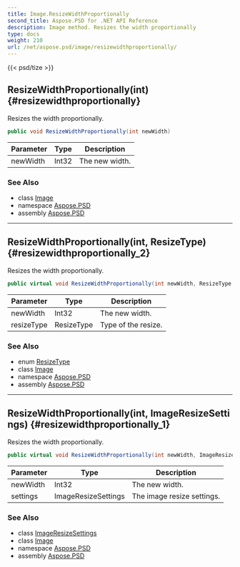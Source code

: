 ```yaml
---
title: Image.ResizeWidthProportionally
second_title: Aspose.PSD for .NET API Reference
description: Image method. Resizes the width proportionally
type: docs
weight: 210
url: /net/aspose.psd/image/resizewidthproportionally/
---
```

{{< psd/tize >}}
## ResizeWidthProportionally(int) {#resizewidthproportionally}

Resizes the width proportionally.

```csharp
public void ResizeWidthProportionally(int newWidth)
```

| Parameter | Type | Description |
| --- | --- | --- |
| newWidth | Int32 | The new width. |

### See Also

* class [Image](../)
* namespace [Aspose.PSD](../../../aspose.psd/)
* assembly [Aspose.PSD](../../../)

---

## ResizeWidthProportionally(int, ResizeType) {#resizewidthproportionally_2}

Resizes the width proportionally.

```csharp
public virtual void ResizeWidthProportionally(int newWidth, ResizeType resizeType)
```

| Parameter | Type | Description |
| --- | --- | --- |
| newWidth | Int32 | The new width. |
| resizeType | ResizeType | Type of the resize. |

### See Also

* enum [ResizeType](../../resizetype/)
* class [Image](../)
* namespace [Aspose.PSD](../../../aspose.psd/)
* assembly [Aspose.PSD](../../../)

---

## ResizeWidthProportionally(int, ImageResizeSettings) {#resizewidthproportionally_1}

Resizes the width proportionally.

```csharp
public virtual void ResizeWidthProportionally(int newWidth, ImageResizeSettings settings)
```

| Parameter | Type | Description |
| --- | --- | --- |
| newWidth | Int32 | The new width. |
| settings | ImageResizeSettings | The image resize settings. |

### See Also

* class [ImageResizeSettings](../../imageresizesettings/)
* class [Image](../)
* namespace [Aspose.PSD](../../../aspose.psd/)
* assembly [Aspose.PSD](../../../)



